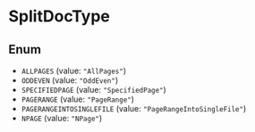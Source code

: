# SplitDocType

## Enum

* `ALLPAGES` (value: `"AllPages"`)
* `ODDEVEN` (value: `"OddEven"`)
* `SPECIFIEDPAGE` (value: `"SpecifiedPage"`)
* `PAGERANGE` (value: `"PageRange"`)
* `PAGERANGEINTOSINGLEFILE` (value: `"PageRangeIntoSingleFile"`)
* `NPAGE` (value: `"NPage"`)

